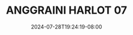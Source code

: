 --- 
title: "ANGGRAINI HARLOT 07"
description: "nonton   ANGGRAINI HARLOT 07 twitter full vidio  "
date: 2024-07-28T19:24:19-08:00
file_code: "jjtx1l1yofrg"
draft: false
cover: "ehl1dcmqigtxek3c.jpg"
tags: ["ANGGRAINI", "HARLOT", "bokep-indo", "bokep-viral", "bokep-ig"]
length: 513
fld_id: "1483144"
foldername: "Anggraini"
categories: ["Anggraini"]
views: 0
---